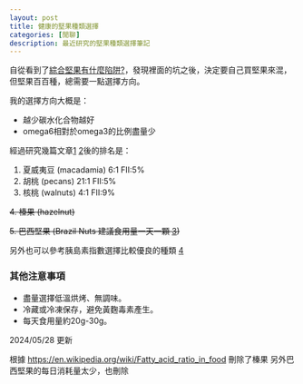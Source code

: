 ```yaml
---
layout: post
title: 健康的堅果種類選擇
categories: [閒聊]
description: 最近研究的堅果種類選擇筆記
---
```


自從看到了[綜合堅果有什麼陷阱?](https://www.youtube.com/watch?v=osvoPNvNp_0)，發現裡面的坑之後，決定要自己買堅果來混，但堅果百百種，總需要一點選擇方向。

我的選擇方向大概是：

- 越少碳水化合物越好
- omega6相對於omega3的比例盡量少

經過研究幾篇文章[1](https://www.facebook.com/AliceChenRose/posts/1658593174204759/) [2](https://www.seeberger.com.tw/%E7%94%9F%E9%85%AE%E5%A0%85%E6%9E%9C%E6%80%8E%E9%BA%BC%E6%8C%91%EF%BC%9F/)後的排名是：

1. 夏威夷豆 (macadamia) 6:1 FII:5%
2. 胡桃 (pecans) 21:1 FII:5%
3. 核桃 (walnuts) 4:1 FII:9%

~~4. 榛果 (hazelnut)~~

~~5. 巴西堅果 (Brazil Nuts 建議食用量一天一顆 [3](https://www.foodnext.net/issue/paper/5975245834))~~

另外也可以參考胰島素指數選擇比較優良的種類 [4](http://www.relativehumanity.com.tw/Insulin%20index%20chart(1).htm)

### 其他注意事項

- 盡量選擇低溫烘烤、無調味。
- 冷藏或冷凍保存，避免黃麴毒素產生。
- 每天食用量約20g-30g。

2024/05/28 更新

根據 https://en.wikipedia.org/wiki/Fatty_acid_ratio_in_food 刪除了榛果
另外巴西堅果的每日消耗量太少，也刪除

